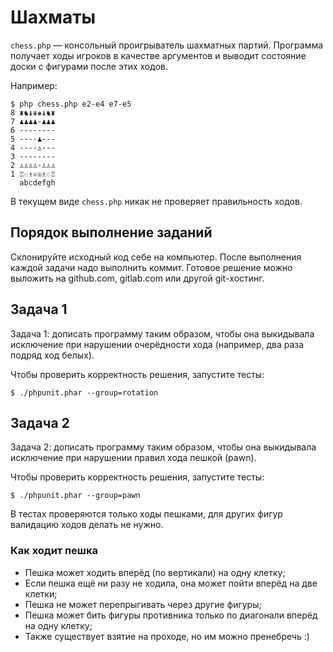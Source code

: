 Шахматы
=======

`chess.php` — консольный проигрыватель шахматных партий.
Программа получает ходы игроков в качестве аргументов и выводит
состояние доски с фигурами после этих ходов.

Например:

    $ php chess.php e2-e4 e7-e5
    8 ♜♞♝♛♚♝♞♜
    7 ♟♟♟♟-♟♟♟
    6 --------
    5 ----♟---
    4 ----♙---
    3 --------
    2 ♙♙♙♙-♙♙♙
    1 ♖♘♗♕♔♗♘♖
      abcdefgh

В текущем виде `chess.php` никак не проверяет правильность ходов.

## Порядок выполнение заданий

Склонируйте исходный код себе на компьютер. После выполнения каждой задачи надо 
выполнить коммит. Готовое решение можно выложить на github.com, gitlab.com или 
другой git-хостинг.

## Задача 1

Задача 1: дописать программу таким образом, чтобы она выкидывала исключение
при нарушении очерёдности хода (например, два раза подряд ход белых).

Чтобы проверить корректность решения, запустите тесты:

    $ ./phpunit.phar --group=rotation

## Задача 2

Задача 2: дописать программу таким образом, чтобы она выкидывала исключение
при нарушении правил хода пешкой (pawn).

Чтобы проверить корректность решения, запустите тесты:

    $ ./phpunit.phar --group=pawn

В тестах проверяются только ходы пешками, для других фигур валидацию ходов делать не нужно.

### Как ходит пешка

 * Пешка может ходить вперёд (по вертикали) на одну клетку;
 * Если пешка ещё ни разу не ходила, она может пойти вперёд на две клетки;
 * Пешка не может перепрыгивать через другие фигуры;
 * Пешка может бить фигуры противника только по диагонали вперёд на одну клетку;
 * Также существует взятие на проходе, но им можно пренебречь :)
